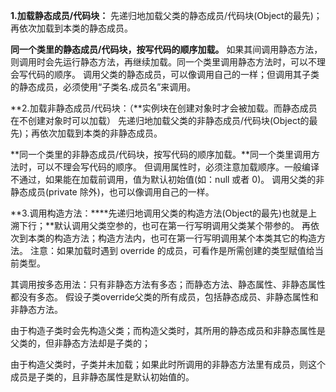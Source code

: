  **1.加载静态成员/代码块：** 先递归地加载父类的静态成员/代码块(Object的最先)；再依次加载到本类的静态成员。

 **同一个类里的静态成员/代码块，按写代码的顺序加载。** 如果其间调用静态方法，则调用时会先运行静态方法，再继续加载。同一个类里调用静态方法时，可以不理会写代码的顺序。 调用父类的静态成员，可以像调用自己的一样；但调用其子类的静态成员，必须使用“子类名.成员名”来调用。 

**2.加载非静态成员/代码块：（**实例块在创建对象时才会被加载。而静态成员在不创建对象时可以加载） 先递归地加载父类的非静态成员/代码块(Object的最先)；再依次加载到本类的非静态成员。

 **同一个类里的非静态成员/代码块，按写代码的顺序加载。**同一个类里调用方法时，可以不理会写代码的顺序。 但调用属性时，必须注意加载顺序。一般编译不通过，如果能在加载前调用，值为默认初始值(如：null 或者 0)。 调用父类的非静态成员(private 除外)，也可以像调用自己的一样。 

**3.调用构造方法：****先递归地调用父类的构造方法(Object的最先)也就是上溯下行；**默认调用父类空参的，也可在第一行写明调用父类某个带参的。 再依次到本类的构造方法；构造方法内，也可在第一行写明调用某个本类其它的构造方法。 注意：如果加载时遇到 override 的成员，可看作是所需创建的类型赋值给当前类型。 

其调用按多态用法：只有非静态方法有多态；而静态方法、静态属性、非静态属性都没有多态。 假设子类override父类的所有成员，包括静态成员、非静态属性和非静态方法。 

由于构造子类时会先构造父类；而构造父类时，其所用的静态成员和非静态属性是父类的，但非静态方法却是子类的；

 由于构造父类时，子类并未加载；如果此时所调用的非静态方法里有成员，则这个成员是子类的，且非静态属性是默认初始值的。